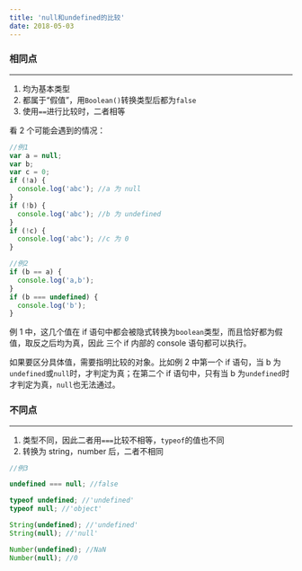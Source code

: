```yaml
---
title: 'null和undefined的比较'
date: 2018-05-03
---
```


### 相同点

---

1. 均为基本类型
2. 都属于“假值”，用`Boolean()`转换类型后都为`false`
3. 使用`==`进行比较时，二者相等

看 2 个可能会遇到的情况：

```javascript
//例1
var a = null;
var b;
var c = 0;
if (!a) {
  console.log('abc'); //a 为 null
}
if (!b) {
  console.log('abc'); //b 为 undefined
}
if (!c) {
  console.log('abc'); //c 为 0
}

//例2
if (b == a) {
  console.log('a,b');
}
if (b === undefined) {
  console.log('b');
}
```

例 1 中，这几个值在 if 语句中都会被隐式转换为`boolean`类型，而且恰好都为假值，取反之后均为真，因此 三个 if 内部的 console 语句都可以执行。

如果要区分具体值，需要指明比较的对象。比如例 2 中第一个 if 语句，当 b 为`undefined`或`null`时，才判定为真；在第二个 if 语句中，只有当 b 为`undefined`时才判定为真，`null`也无法通过。

### 不同点

---

1. 类型不同，因此二者用`===`比较不相等，`typeof`的值也不同
2. 转换为 string，number 后，二者不相同

```javascript
//例3

undefined === null; //false

typeof undefined; //'undefined'
typeof null; //'object'

String(undefined); //'undefined'
String(null); //'null'

Number(undefined); //NaN
Number(null); //0
```
